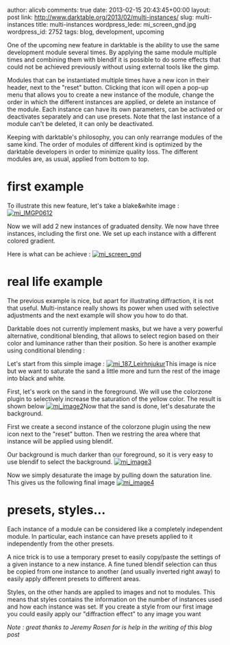 author: alicvb
comments: true
date: 2013-02-15 20:43:45+00:00
layout: post
link: http://www.darktable.org/2013/02/multi-instances/
slug: multi-instances
title: multi-instances
wordpress_lede: mi_screen_gnd.jpg
wordpress_id: 2752
tags: blog, development, upcoming

One of the upcoming new feature in darktable is the ability to use the same development module several times. By applying the same module multiple times and combining them with blendif it is possible to do some effects that could not be achieved previously without using external tools like the gimp.

Modules that can be instantiated multiple times have a new icon in their header, next to the "reset" button. Clicking that icon will open a pop-up menu that allows you to create a new instance of the module, change the order in which the different instances are applied, or delete an instance of the module. Each instance can have its own parameters, can be activated or deactivates separately and can use presets. Note that the last instance of a module can't be deleted, it can only be deactivated.

Keeping with darktable's philosophy, you can only rearrange modules of the same kind. The order of modules of different kind is optimized by the darktable developers in order to minimize quality loss. The different modules are, as usual, applied from bottom to top.


# 




# first example


To illustrate this new feature, let's take a blake&white image :[![mi_IMGP0612](http://www.darktable.org/wp-content/uploads/2013/02/mi_IMGP0612-494x330.jpg)](https://www.darktable.org/wp-content/uploads/2013/02/mi_IMGP0612.jpg)

Now we will add 2 new instances of graduated density. We now have three instances, including the first one.
We set up each instance with a different colored gradient.

Here is what can be achieve :
[![mi_screen_gnd](http://www.darktable.org/wp-content/uploads/2013/02/mi_screen_gnd-494x290.jpg)](https://www.darktable.org/wp-content/uploads/2013/02/mi_screen_gnd.jpg)


# 




# real life example


The previous example is nice, but apart for illustrating diffraction, it is not that useful.
Multi-instance really shows its power when used with selective adjustments and the next example will show you how to do that.

Darktable does not currently implement masks, but we have a very powerful alternative, conditional blending, that allows to select region based on their color and luminance rather than their position.
So here is another example using conditional blending :

Let's start from this simple image :
[![mi_187_Leirhnjukur](http://www.darktable.org/wp-content/uploads/2013/02/mi_187_Leirhnjukur-494x330.jpg)](https://www.darktable.org/wp-content/uploads/2013/02/mi_187_Leirhnjukur.jpg)This image is nice but we want to saturate the sand a little more and turn the rest of the image into black and white.

First, let's work on the sand in the foreground. We will use the colorzone plugin to selectively increase the saturation of the yellow color. The result is shown below
[![mi_image2](http://www.darktable.org/wp-content/uploads/2013/02/mi_image2-494x285.jpg)](https://www.darktable.org/wp-content/uploads/2013/02/mi_image2.jpg)Now that the sand is done, let's desaturate the background.

First we create a second instance of the colorzone plugin using the new icon next to the "reset" button.
Then we restring the area where that instance will be applied using blendif.

Our background is much darker than our foreground, so it is very easy to use blendif to select the background.
[![mi_image3](http://www.darktable.org/wp-content/uploads/2013/02/mi_image3-188x108.jpg)](https://www.darktable.org/wp-content/uploads/2013/02/mi_image3.jpg)

Now we simply desaturate the image by pulling down the saturation line. This gives us the following final image
[![mi_image4](http://www.darktable.org/wp-content/uploads/2013/02/mi_image4-494x287.jpg)](https://www.darktable.org/wp-content/uploads/2013/02/mi_image4.jpg)


# 




# presets, styles...


Each instance of a module can be considered like a completely independent module. In particular, each instance can have presets applied to it independently from the other presets.

A nice trick is to use a temporary preset to easily copy/paste the settings of a given instance to a new instance. A fine tuned blendif selection can thus be copied from one instance to another (and usually inverted right away) to easily apply different presets to different areas.

Styles, on the other hands are applied to images and not to modules. This means that styles contains the information on the number of instances used and how each instance was set. If you create a style from our first image you could easily apply our "diffraction effect" to any image you want

_Note : great thanks to Jeremy Rosen for is help in the writing of this blog post_
